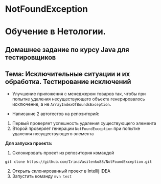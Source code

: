 # NotFoundException

#  Обучение в Нетологии.

##  Домашнее задание по курсу Java для тестировщиков

## Тема: Исключительные ситуации и их обработка. Тестирование исключений

- Улучшение приложения с менеджером товаров так, чтобы при попытке удаления несуществующего объекта генерировалось исключение, а не ``` ArrayIndexOfBoundsException ```.

- Написание 2 автотестов на репозиторий: 
1. Первый проверяет успешность удаления существующего элемента
1. Второй проверяет генерации ``` NotFoundException ``` при попытке удаления несуществующего элемента

**Для запуска проекта:**
1. Склонировать проект из репозитория командой 

```
git clone https://github.com/IrinaVasilenko88/NotFoundException.git
``` 
2. Открыть склонированный проект в Intellij IDEA
3. Запустить команду ```mvn test```
